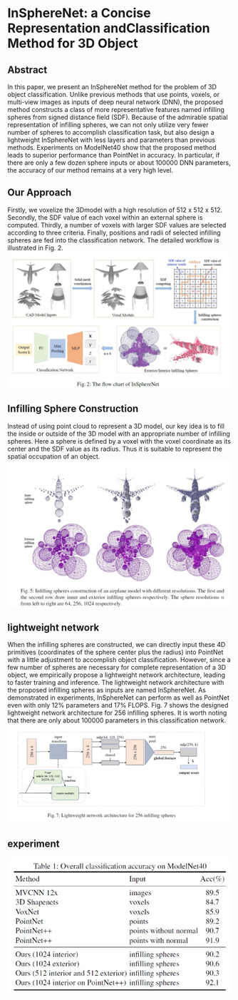 # InSphereNet: a Concise Representation andClassification Method for 3D Object

## Abstract
In this paper, we present an InSphereNet method for the problem of 3D object classification. Unlike previous methods that use points, voxels, or multi-view images as inputs of deep neural network (DNN), the proposed method constructs a class of more representative features named infilling spheres from signed distance field (SDF). Because of the admirable spatial representation of infilling spheres, we can not only utilize very fewer number of spheres to accomplish classification task, but also design a lightweight InSphereNet with less layers and parameters than previous methods. Experiments on ModelNet40 show that the proposed method leads to superior performance than PointNet in accuracy. In particular, if there are only a few dozen sphere inputs or about 100000 DNN parameters, the accuracy of our method remains at a very high level.<br>
## Our Approach
Firstly, we voxelize the 3Dmodel with a high resolution of 512 x 512 x 512. Secondly, the SDF value of each voxel within an external sphere is computed. Thirdly, a number of voxels with larger SDF values are selected according to three criteria. Finally, positions and radii of selected infilling spheres are fed into the classification network. The detailed workflow is illustrated in Fig. 2.<br>
![image1](./flow.JPG)

## Infilling Sphere Construction
Instead of using point cloud to represent a 3D model, our key idea is to fill the inside or outside of the 3D model with an appropriate number of infilling spheres. Here a sphere is defined by a voxel with the voxel coordinate as its center and the SDF value as its radius. Thus it is suitable to represent the spatial occupation of an object.<br>
![image2](./air.JPG)

## lightweight network
When the infilling spheres are constructed, we can directly input these 4D primitives (coordinates of the sphere center plus the radius) into PointNet with a little adjustment to accomplish object classification. However, since a few number of spheres are necessary for complete representation of a 3D object, we empirically propose a lightweight network architecture, leading to faster training and inference. The lightweight network architecture with the proposed infilling spheres as inputs are named InSphereNet. As demonstrated in experiments, InSphereNet can perform as well as PointNet even with only 12% parameters and 17% FLOPS. Fig. 7 shows the designed lightweight network architecture for 256 infilling spheres. It is worth noting that there are only about 100000 parameters in this classification network.<br>
![image3](./network.JPG)

## experiment
![image3](./Acc_modelnet40.JPG)

